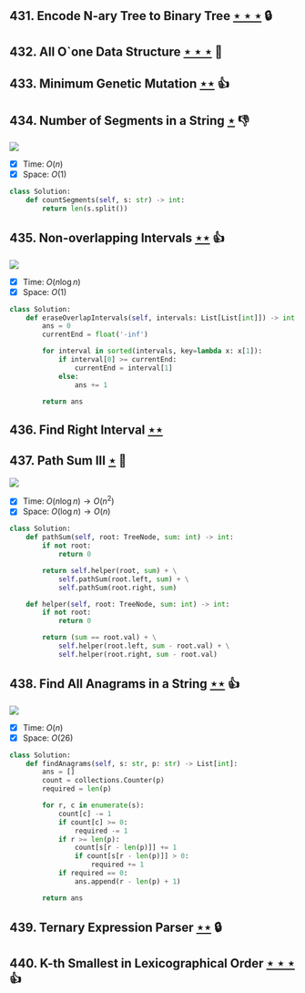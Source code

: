 ## 431. Encode N-ary Tree to Binary Tree [$\star\star\star$](https://leetcode.com/problems/encode-n-ary-tree-to-binary-tree) 🔒

## 432. All O`one Data Structure [$\star\star\star$](https://leetcode.com/problems/all-oone-data-structure) :muscle:

## 433. Minimum Genetic Mutation [$\star\star$](https://leetcode.com/problems/minimum-genetic-mutation) :thumbsup:

## 434. Number of Segments in a String [$\star$](https://leetcode.com/problems/number-of-segments-in-a-string) :thumbsdown:

![](https://img.shields.io/badge/-String-60373E.svg?style=flat-square)

- [x] Time: $O(n)$
- [x] Space: $O(1)$

```python
class Solution:
    def countSegments(self, s: str) -> int:
        return len(s.split())
```

## 435. Non-overlapping Intervals [$\star\star$](https://leetcode.com/problems/non-overlapping-intervals) :thumbsup:

![](https://img.shields.io/badge/-Greedy-0B346E.svg?style=flat-square)

- [x] Time: $O(n\log n)$
- [x] Space: $O(1)$

```python
class Solution:
    def eraseOverlapIntervals(self, intervals: List[List[int]]) -> int:
        ans = 0
        currentEnd = float('-inf')

        for interval in sorted(intervals, key=lambda x: x[1]):
            if interval[0] >= currentEnd:
                currentEnd = interval[1]
            else:
                ans += 1

        return ans
```

## 436. Find Right Interval [$\star\star$](https://leetcode.com/problems/find-right-interval)

## 437. Path Sum III [$\star$](https://leetcode.com/problems/path-sum-iii) :muscle:

![](https://img.shields.io/badge/-Tree-227D51.svg?style=flat-square)

- [x] Time: $O(n\log n) \to O(n^2)$
- [x] Space: $O(\log n) \to O(n)$

```python
class Solution:
    def pathSum(self, root: TreeNode, sum: int) -> int:
        if not root:
            return 0

        return self.helper(root, sum) + \
            self.pathSum(root.left, sum) + \
            self.pathSum(root.right, sum)

    def helper(self, root: TreeNode, sum: int) -> int:
        if not root:
            return 0

        return (sum == root.val) + \
            self.helper(root.left, sum - root.val) + \
            self.helper(root.right, sum - root.val)
```

## 438. Find All Anagrams in a String [$\star\star$](https://leetcode.com/problems/find-all-anagrams-in-a-string) :thumbsup:

![](https://img.shields.io/badge/-Hash%20Table-7BA23F.svg?style=flat-square)

- [x] Time: $O(n)$
- [x] Space: $O(26)$

```python
class Solution:
    def findAnagrams(self, s: str, p: str) -> List[int]:
        ans = []
        count = collections.Counter(p)
        required = len(p)

        for r, c in enumerate(s):
            count[c] -= 1
            if count[c] >= 0:
                required -= 1
            if r >= len(p):
                count[s[r - len(p)]] += 1
                if count[s[r - len(p)]] > 0:
                    required += 1
            if required == 0:
                ans.append(r - len(p) + 1)

        return ans
```

## 439. Ternary Expression Parser [$\star\star$](https://leetcode.com/problems/ternary-expression-parser) 🔒

## 440. K-th Smallest in Lexicographical Order [$\star\star\star$](https://leetcode.com/problems/k-th-smallest-in-lexicographical-order) :thumbsup:
